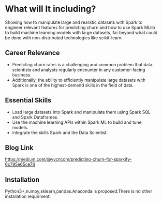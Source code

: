 # What will It including?
   Showing how to manipulate large and realistic datasets with Spark to engineer relevant features for predicting churn and  how to use Spark MLlib to build machine learning models with large datasets, far beyond what could be done with non-distributed technologies like scikit-learn.

## Career Relevance

   - Predicting churn rates is a challenging and common problem that data scientists and analysts regularly encounter in any customer-facing business. 
   - Additionally, the ability to efficiently manipulate large datasets with Spark is one of the highest-demand skills in the field of data.

## Essential Skills

   - Load large datasets into Spark and manipulate them using Spark SQL and Spark Dataframes.
   - Use the machine learning APIs within Spark ML to build and tune models.
   - Integrate the skills Spark and the Data Scientist. 
## Blog Link
https://medium.com/@yycncom/predicting-churn-for-sparkify-6c795e65ce78

## Installation

Python3+,numpy,sklearn,pandas.Anaconda is proposed.There is no other installation requirment.
